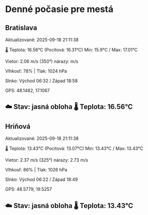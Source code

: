 ﻿# Denné počasie pre mestá

## Bratislava
Aktualizované: 2025-09-18 21:11:38

🌡️ Teplota: 16.56°C 
(Pocitová: 16.31°C)
Min: 15.9°C / Max: 17.01°C

Vietor: 2.06 m/s    (350°) 
nárazy:  m/s

Vlhkosť: 78% | Tlak: 1024 hPa

Slnko: Východ 06:32 / Západ 18:58

GPS: 48.1482, 17.1067

☁️ Stav: jasná obloha        🌡️ Teplota: 16.56°C
---

## Hriňová
Aktualizované: 2025-09-18 21:11:38

🌡️ Teplota: 13.43°C 
(Pocitová: 13.07°C)
Min: 13.43°C / Max: 13.43°C

Vietor: 2.37 m/s (325°)
nárazy: 2.73 m/s

Vlhkosť: 86% | Tlak: 1026 hPa

Slnko: Východ 06:22 / Západ 18:49

GPS: 48.5779, 19.5257

☁️ Stav: jasná obloha        🌡️ Teplota: 13.43°C
---
